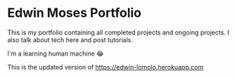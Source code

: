 # Edwin Moses Portfolio

This is my portfolio containing all completed projects and ongoing projects. I also talk about tech here and post tutorials.

I'm a learning human machine :joy:

This is the updated version of https://edwin-lomolo.herokuapp.com
